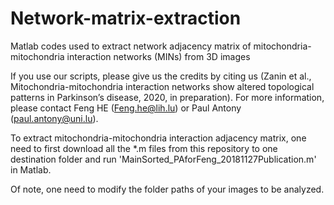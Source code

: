 # Network-matrix-extraction
Matlab codes used to extract network adjacency matrix of mitochondria-mitochondria interaction networks (MINs) from 3D images

If you use our scripts, please give us the credits by citing us (Zanin et al., Mitochondria-mitochondria interaction networks show altered topological patterns in Parkinson’s disease, 2020, in preparation). For more information, please contact Feng HE (Feng.he@lih.lu) or Paul Antony (paul.antony@uni.lu).

To extract mitochondria-mitochondria interaction adjacency matrix, one need to first download all the *.m files from this repository 
to one destination folder and run 'MainSorted_PAforFeng_20181127Publication.m' in Matlab.

Of note, one need to modify the folder paths of your images to be analyzed.
